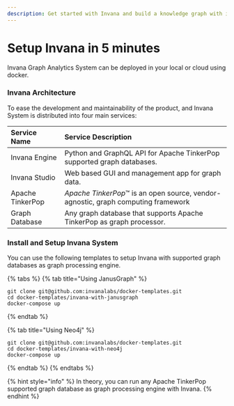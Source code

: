 ```yaml
---
description: Get started with Invana and build a knowledge graph with in minutes.
---
```


# Setup Invana in 5 minutes

Invana Graph Analytics System can be deployed in your local or cloud using docker.

### Invana Architecture

To ease the development and maintainability of the product, and Invana System is distributed into four main services:

| Service Name | Service Description |
| :--- | :--- |
| Invana Engine | Python and GraphQL API for Apache TinkerPop supported graph databases.  |
| Invana Studio | Web based GUI and management app for graph data.  |
| Apache TinkerPop | _Apache TinkerPop_™ is an open source, vendor-agnostic, graph computing framework |
| Graph Database |  Any graph database that supports Apache TinkerPop as graph processor. |



### Install and Setup Invana System

You can use the following templates to setup Invana with supported graph databases as graph processing engine.

{% tabs %}
{% tab title="Using JanusGraph" %}
```text
git clone git@github.com:invanalabs/docker-templates.git
cd docker-templates/invana-with-janusgraph
docker-compose up
```
{% endtab %}

{% tab title="Using Neo4j" %}
```text
git clone git@github.com:invanalabs/docker-templates.git
cd docker-templates/invana-with-neo4j
docker-compose up
```
{% endtab %}
{% endtabs %}

{% hint style="info" %}
In theory, you can run any Apache TinkerPop supported graph database as graph processing engine with Invana.
{% endhint %}







